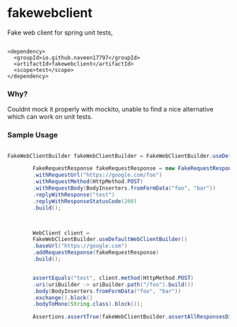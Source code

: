 # fakewebclient
Fake web client for spring unit tests, 

```

<dependency>
  <groupId>io.github.naveen17797</groupId>
  <artifactId>fakewebclient</artifactId>
  <scope>test</scope>
</dependency>

```


### Why?
Couldnt mock it properly with mockito, unable to find a nice alternative which can work on unit tests.

### Sample Usage

```java

FakeWebClientBuilder fakeWebClientBuilder = FakeWebClientBuilder.useDefaultWebClientBuilder();

        FakeRequestResponse fakeRequestResponse = new FakeRequestResponseBuilder()
        .withRequestUrl("https://google.com/foo")
        .withRequestMethod(HttpMethod.POST)
        .withRequestBody(BodyInserters.fromFormData("foo", "bar"))
        .replyWithResponse("test")
        .replyWithResponseStatusCode(200)
        .build();



        WebClient client =
        FakeWebClientBuilder.useDefaultWebClientBuilder()
        .baseUrl("https://google.com")
        .addRequestResponse(fakeRequestResponse)
        .build();


        assertEquals("test", client.method(HttpMethod.POST)
        .uri(uriBuilder -> uriBuilder.path("/foo").build())
        .body(BodyInserters.fromFormData("foo", "bar"))
        .exchange().block()
        .bodyToMono(String.class).block());

        Assertions.assertTrue(fakeWebClientBuilder.assertAllResponsesDispatched());
```